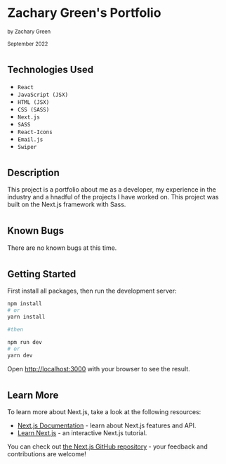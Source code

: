 # Zachary Green's Portfolio

<small>by Zachary Green</small>

<small>September 2022</small>

#

## Technologies Used

- `React`
- `JavaScript (JSX)`
- `HTML (JSX)`
- `CSS (SASS)`
- `Next.js`
- `SASS`
- `React-Icons`
- `Email.js`
- `Swiper`

#

## Description

This project is a portfolio about me as a developer, my experience in the industry and a hnadful of the projects I have worked on. This project was built on the Next.js framework with Sass.

#

## Known Bugs

There are no known bugs at this time.

#

## Getting Started

First install all packages, then run the development server:

```bash
npm install
# or
yarn install

#then

npm run dev
# or
yarn dev
```

Open [http://localhost:3000](http://localhost:3000) with your browser to see the result.

#

## Learn More

To learn more about Next.js, take a look at the following resources:

- [Next.js Documentation](https://nextjs.org/docs) - learn about Next.js features and API.
- [Learn Next.js](https://nextjs.org/learn) - an interactive Next.js tutorial.

You can check out [the Next.js GitHub repository](https://github.com/vercel/next.js/) - your feedback and contributions are welcome!

